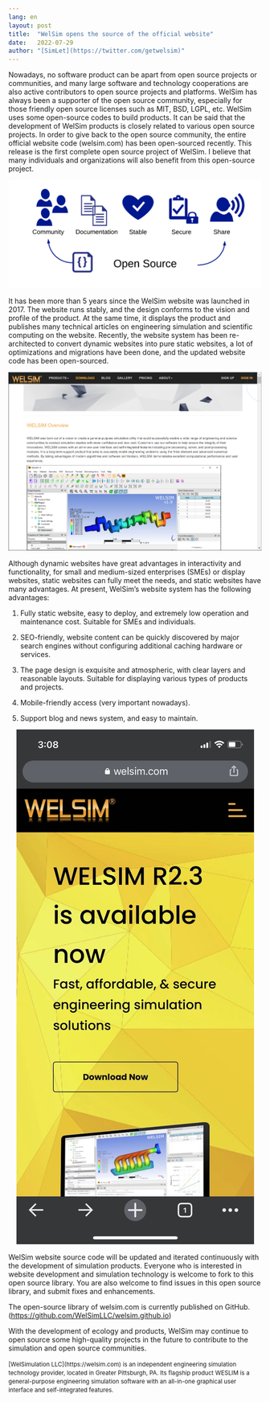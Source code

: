 ```yaml
---
lang: en
layout: post
title:  "WelSim opens the source of the official website"
date:   2022-07-29
author: "[SimLet](https://twitter.com/getwelsim)"
---
```



Nowadays, no software product can be apart from open source projects or communities, and many large software and technology cooperations are also active contributors to open source projects and platforms. WelSim has always been a supporter of the open source community, especially for those friendly open source licenses such as MIT, BSD, LGPL, etc. WelSim uses some open-source codes to build products. It can be said that the development of WelSim products is closely related to various open source projects. In order to give back to the open source community, the entire official website code (welsim.com) has been open-sourced recently. This release is the first complete open source project of WelSim. I believe that many individuals and organizations will also benefit from this open-source project.

<p align="center">
  <img src="\assets\blog\open_source_community.png" alt="welsim_open_source" />
</p>


It has been more than 5 years since the WelSim website was launched in 2017. The website runs stably, and the design conforms to the vision and profile of the product. At the same time, it displays the product and publishes many technical articles on engineering simulation and scientific computing on the website. Recently, the website system has been re-architected to convert dynamic websites into pure static websites, a lot of optimizations and migrations have been done, and the updated website code has been open-sourced.

<p align="center">
  <img src="\assets\blog\Capture_welsim_com.png" alt="welsim_com_main_page" />
</p>


Although dynamic websites have great advantages in interactivity and functionality, for small and medium-sized enterprises (SMEs) or display websites, static websites can fully meet the needs, and static websites have many advantages. At present, WelSim’s website system has the following advantages:

1. Fully static website, easy to deploy, and extremely low operation and maintenance cost. Suitable for SMEs and individuals.

2. SEO-friendly, website content can be quickly discovered by major search engines without configuring additional caching hardware or services.

3. The page design is exquisite and atmospheric, with clear layers and reasonable layouts. Suitable for displaying various types of products and projects.

4. Mobile-friendly access (very important nowadays).

5. Support blog and news system, and easy to maintain.

<p align="center">
  <img src="\assets\blog\welsim_com_cellphone.jpg" alt="welsim_com_view_cell_phone" />
</p>


WelSim website source code will be updated and iterated continuously with the development of simulation products. Everyone who is interested in website development and simulation technology is welcome to fork to this open source library. You are also welcome to find issues in this open source library, and submit fixes and enhancements.

The open-source library of welsim.com is currently published on GitHub. (https://github.com/WelSimLLC/welsim.github.io)

With the development of ecology and products, WelSim may continue to open source some high-quality projects in the future to contribute to the simulation and open source communities.


<small>
[WelSimulation LLC](https://welsim.com) is an independent engineering simulation technology provider, located in Greater Pittsburgh, PA. Its flagship product WESLIM is a general-purpose engineering simulation software with an all-in-one graphical user interface and self-integrated features.
</small>
